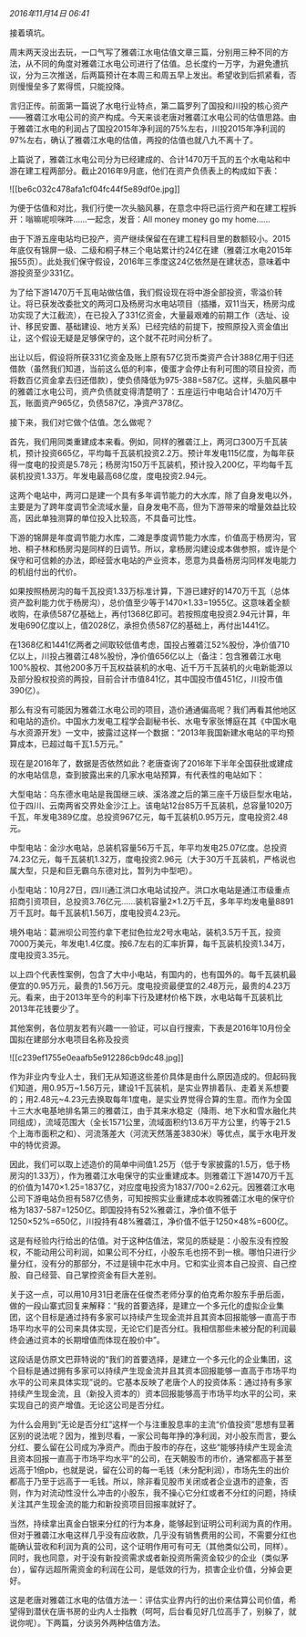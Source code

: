 _2016年11月14日 06:41_

接着填坑。

周末两天没出去玩，一口气写了雅砻江水电估值文章三篇，分别用三种不同的方法，从不同的角度对雅砻江水电公司进行了估值。总长度约一万字，为避免遭抗议，分为三次推送，后两篇预计在本周三和周五早上发出。希望收到后抓紧看，否则慢慢垒多了累得慌，只能投降。

言归正传。前面第一篇说了水电行业特点，第二篇罗列了国投和川投的核心资产——雅砻江水电公司的资产构成。今天来谈老唐对雅砻江水电公司的估值思路。由于雅砻江水电的利润占了国投2015年净利润的75%左右，川投2015年净利润的97%左右，确认了雅砻江水电的估值，两投的估值也就八九不离十了。

上篇说了，雅砻江水电公司分为已经建成的、合计1470万千瓦的五个水电站和中游在建工程两部分。截止2016年9月底，他们在资产负债表上的构成如下表：

![[be6c032c478afa1cf04fc44f5e89df0e.jpg]]

为便于估值和对比，我们行使一次头脑风暴，在意念中将已运行资产和在建工程拆开：嗡嘛呢呗咪吽……一起念，发音：All money money go my home……

由于下游五座电站均已投产，资产继续保留在在建工程科目里的数额较小。2015年底仅有锦屏一级、二级和桐子林三个电站累计约24亿在建（雅砻江水电2015年报55页）。此处我们保守假设，2016年三季度这24亿依然是在建状态，意味着中游投资至少331亿。

为了给下游1470万千瓦电站做估值，我们假设现在将中游全部投资，零溢价转让。将已获发改委批文的两河口及杨房沟水电站项目（插播，双11当天，杨房沟成功实现了大江截流），在已投入了331亿资金，大量最艰难的前期工作（选址、设计、移民安置、基础建设、地方关系）已经完结的前提下，按照原投入资金值出让，这个假设无疑是足够保守的，这个就不花时间分析了。

出让以后，假设将所获331亿资金及账上原有57亿货币类资产合计388亿用于归还借款（虽然我们知道，当前这么低的利率，傻蛋才会停止有利可图的项目投资，而将数百亿资金拿去归还借款），使负债降低为975-388=587亿。这样，头脑风暴中的雅砻江水电公司，资产负债就变得清楚明了：五座运行中电站合计1470万千瓦，账面资产965亿，负债587亿，净资产378亿。

接下来，我们对它做个估值。怎么做呢？

首先，我们用同类重建成本来看。例如，同样的雅砻江上，两河口300万千瓦装机，预计投资665亿，平均每千瓦装机投资2.2万。预计年发电115亿度，为每年获得一度电的投资是5.78元；杨房沟150万千瓦装机，预计投入200亿，平均每千瓦装机投资1.33万。年发电最高68亿度，度电投资2.94元。

这两个电站中，两河口是建一个具有多年调节能力的大水库，除了自身发电以外，主要是为了跨年度调节全流域水量，自身发电不高，但为下游带来的增量效益比较高，因此单独测算的单位投入比较高，不具备可比性。

下游的锦屏是年度调节能力水库，二滩是季度调节能力水库，价值高于杨房沟，官地、桐子林和杨房沟是同样的日调节。所以，拿杨房沟建设成本做参照，或许是个保守和可信赖的办法，即经营水电站的产业资本，愿意为具备杨房沟同样发电能力的机组付出的代价。

如果按照杨房沟的每千瓦投资1.33万标准计算，下游已建好的1470万千瓦（总体资产盈利能力优于杨房沟），总价值至少等于1470×1.33=1955亿。这意味着全额收购，在承债587亿基础上，再付1368亿即可。若按照度电投资2.94元计算，年发电690亿度以上，值2028亿，承担负债587亿的基础上，再付出1441亿。

在1368亿和1441亿两者之间取较低值考虑，国投占雅砻江52%股份，净价值710亿以上，川投占雅砻江48%股份，净价值656亿以上（备注：包含雅砻江水电100%股权、其他200多万千瓦权益装机的水电、近千万千瓦装机的火电新能源以及部分股权投资的两投，目前合计市值841亿，其中国投市值451亿，川投市值390亿）。

那么有没有可能因为雅砻江水电公司的项目，造价通通偏高呢？我们再看其他地区和电站的造价。中国水力发电工程学会副秘书长、水电专家张博庭在其《中国水电与水资源开发》一文中，披露过这样一个数据：“2013年我国新建水电站的平均预算成本，已超过每千瓦1.5万元。”

现在是2016年了，数据是否依然如此？老唐查询了2016年下半年全国获批或建成的水电站信息，查到披露出来的几家水电站预算，有代表性的电站如下：

大型电站：乌东德水电站是我国继三峡、溪洛渡之后的第三座千万级巨型水电站，位于四川、云南两省交界处金沙江上。该电站12台85万千瓦装机，总容量1020万千瓦，年发电389亿度。总投资967亿元，每千瓦装机0.95万元，度电投资2.48元。

中型电站：金沙水电站，总装机容量56万千瓦，年平均发电25.07亿度。总投资74.23亿元，每千瓦装机1.32万，度电投资2.96元（大于30万千瓦装机，严格说也属大型，只是和巨无霸乌东德对比，暂列为中型吧）。

小型电站：10月27日，四川通江洪口水电站试投产。洪口水电站是通江市级重点招商引资项目，总投资3.76亿元……装机容量2×1.2万千瓦，多年平均发电量8891万千瓦时。每千瓦装机1.56万，度电投资4.23元。

境外电站：葛洲坝公司签约拿下老挝色拉龙2号水电站，装机3.5万千瓦，投资7000万美元，年发电1.4亿度。按6.7左右的汇率折算，每千瓦装机投资1.34万，度电投资3.35元。

以上四个代表性案例，包含了大中小电站，有国内的，也有国外的。每千瓦装机最便宜的0.95万元，最贵的1.56万元。度电投资最便宜的2.48万元，最贵的4.23万元。看来，由于2013年至今的利率下行及建材价格下跌，水电站每千瓦装机比2013年花钱要少了。

其他案例，各位朋友若有兴趣一一验证，可以自行搜索，下表是2016年10月份全国拟在建部分水电项目名称及投资

![[c239ef1755e0eaafb5e912286cb9dc48.jpg]]

作为非业内专业人士，我们无从知道这些差价具体是由什么原因造成的。但起码我们知道，用0.95万~1.56万元，建设1千瓦装机，是实业界排着队、走着关系想要的；用2.48元~4.23元去换取每年1度电，是实业界觉得合算的生意。而作为全国十三大水电基地排名第三的雅砻江，由于其来水稳定（降雨、地下水和雪水融化共同组成），流域范围大（全长1571公里，流域面积约13.6万平方公里，约等于21.5个上海市面积之和）、河流落差大（河流天然落差3830米）等优点，属于水电开发中的特优资源。

因此，我们可以取上述造价的简单中间值1.25万（低于专家披露的1.5万，低于杨房沟的1.33万），作为雅砻江水电保守的实业重建成本。则雅砻江下游1470万千瓦的价值为1470×1.25=1837亿，对应度电投资为1837/700=2.62元。因雅砻江水电公司下游电站负担有587亿债务，可知按照实业重建成本收购雅砻江水电的保守价格为1837-587=1250亿。即国投持有52%雅砻江，净价值不低于1250×52%=650亿，川投持有48%雅砻江，净价值不低于1250×48%=600亿。

这是有经验内行给出的估值。对于这种估值法，常见的质疑是：小股东没有控股权，不能动用公司利润，如果公司不分红，小股东毛也捞不到一根。哪怕只进行少量分红，没有分的那部分，不过是镜中花水中月。它和实业资本自己投资、自己控股、自己经营、自己掌控资金有巨大差别。

关于这一点，可以用10月31日老唐在任俊杰老师分享的伯克希尔股东手册后面，做的一段山寨式回复来解释：“我的首要选择，是建立一个多元化的虚拟企业集团，这个目标是通过持有多家可以持续产生现金流并且其资本回报能够一直高于市场平均水平的公司来具体实现，无论它们是否分红。我相信那些未被分配的利润最终会通过资本的长期增值而体现在股价中”。

这段话是仿原文巴菲特说的“我们的首要选择，是建立一个多元化的企业集团，这个目标是通过拥有多家可以持续产生现金流并且其资本回报能够一直高于市场平均水平的公司来具体实现”说的。它基本反映了老唐个人的投资体系：通过持有多家持续产生现金流，且（新投入资本的）资本回报能够高于市场平均水平的公司，来实现自己的资产增值。无论这公司是否分红。

为什么会用到“无论是否分红”这样一个与注重股息率的主流“价值投资”思想有显著区别的说法呢？因为，推到尽看，一家公司每年挣的净利润，对小股东而言，要么分红、要么留在公司成为净资产。而由于股市的存在，这些“能够持续产生现金流且资本回报一直高于市场平均水平”的公司，在天朝股市的市价，通常都高于甚至远高于1倍pb，也就是说，留在公司的每一毛钱（未分配利润），市场先生的出价都高于乃至于远高于一毛钱。所以，除非看见股市关闭或者企业退市的迹象，否则，作为对流动性没什么冲击的小股东，我不操心它分红或者不分红的问题，持续关注其产生现金流的能力和新投资项目回报率就好了。

当然，持续拿出真金白银来分红的行为本身，能够起到证明公司利润为真的作用。但对于雅砻江水电这样几乎没有应收款，几乎没有销售费用的公司，不需要分红也能确认营收和利润为真的公司，这个证明作用可有可无（其他类似公司，同样）。同时，我也同意，对于没有新投资需求或者新投资所需资金较少的企业（类似茅台），留存远超所需资金的利润在公司，是低效的行为，损害企业价值，分掉会更好。

这是老唐对雅砻江水电的估值方法一：评估实业界内行的出价来估算公司价值，希望得到潜伏在唐书房的业内人士指教（呵呵，后台看见好几位高手了，别躲了，就说你呢）。下两篇，分谈另外两种估值方法。